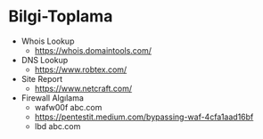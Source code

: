 # Bilgi-Toplama
- Whois Lookup
  - https://whois.domaintools.com/
- DNS Lookup
  - https://www.robtex.com/
- Site Report
  - https://www.netcraft.com/ 
- Firewall Algılama
  - wafw00f abc.com
  - https://pentestit.medium.com/bypassing-waf-4cfa1aad16bf 
  - lbd abc.com
